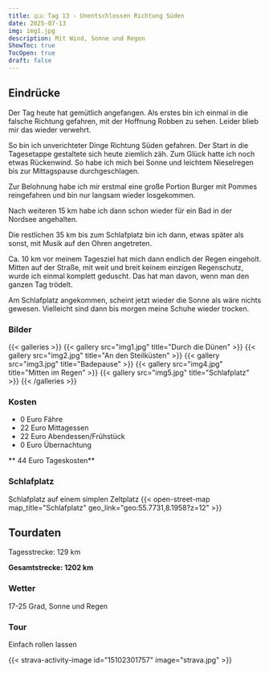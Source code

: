 ```yaml
---
title: 🇩🇰 Tag 13 - Unentschlossen Richtung Süden 
date: 2025-07-13
img: img1.jpg
description: Mit Wind, Sonne und Regen
ShowToc: true
TocOpen: true
draft: false
---
```


## Eindrücke
Der Tag heute hat gemütlich angefangen. Als erstes bin ich einmal in die falsche Richtung gefahren, mit der Hoffnung Robben zu sehen. Leider blieb mir das wieder verwehrt.

So bin ich unverichteter Dinge Richtung Süden gefahren. Der Start in die Tagesetappe gestaltete sich heute ziemlich zäh. Zum Glück hatte ich noch etwas Rückenwind. So habe ich mich bei Sonne und leichtem Nieselregen bis zur Mittagspause durchgeschlagen.

Zur Belohnung habe ich mir erstmal eine große Portion Burger mit Pommes reingefahren und bin nur langsam wieder losgekommen. 

Nach weiteren 15 km habe ich dann schon wieder für ein Bad in der Nordsee angehalten. 

Die restlichen 35 km bis zum Schlafplatz bin ich dann, etwas später als sonst, mit Musik auf den Ohren angetreten. 

Ca. 10 km vor meinem Tagesziel hat mich dann endlich der Regen eingeholt. Mitten auf der Straße, mit weit und breit keinem einzigen Regenschutz, wurde ich einmal komplett geduscht. Das hat man davon, wenn man den ganzen Tag trödelt.

Am Schlafplatz angekommen, scheint jetzt wieder die Sonne als wäre nichts gewesen. Vielleicht sind dann bis morgen meine Schuhe wieder trocken. 

### Bilder
{{< galleries >}}
{{< gallery src="img1.jpg" title="Durch die Dünen" >}}
{{< gallery src="img2.jpg" title="An den Steilküsten" >}}
{{< gallery src="img3.jpg" title="Badepause" >}}
{{< gallery src="img4.jpg" title="Mitten im Regen" >}}
{{< gallery src="img5.jpg" title="Schlafplatz" >}}
{{< /galleries >}}

### Kosten
- 0 Euro Fähre
- 22 Euro Mittagessen 
- 22 Euro Abendessen/Frühstück 
- 0 Euro Übernachtung

** 44 Euro Tageskosten**

### Schlafplatz 
Schlafplatz auf einem simplen Zeltplatz 
{{< open-street-map map_title="Schlafplatz" geo_link="geo:55.7731,8.1958?z=12" >}}

## Tourdaten
Tagesstrecke: 129 km

**Gesamtstrecke: 1202 km**

### Wetter
17-25 Grad, Sonne und Regen

### Tour
Einfach rollen lassen

{{< strava-activity-image id="15102301757" image="strava.jpg" >}}